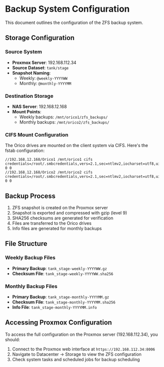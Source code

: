 # Backup System Configuration

This document outlines the configuration of the ZFS backup system.

## Storage Configuration

### Source System

- **Proxmox Server**: 192.168.112.34
- **Source Dataset**: `tank/stage`
- **Snapshot Naming**:
  - Weekly: `@weekly-YYYYWW`
  - Monthly: `@monthly-YYYYMM`

### Destination Storage

- **NAS Server**: 192.168.12.168
- **Mount Points**:
  - Weekly backups: `/mnt/orico1/zfs_backups/`
  - Monthly backups: `/mnt/orico2/zfs_backups/`

### CIFS Mount Configuration

The Orico drives are mounted on the client system via CIFS. Here's the fstab configuration:

```
//192.168.12.168/Orico1 /mnt/orico1 cifs credentials=/root/.smbcredentials,vers=2.1,sec=ntlmv2,iocharset=utf8,uid=1000,gid=1000 0 0
//192.168.12.168/Orico2 /mnt/orico2 cifs credentials=/root/.smbcredentials,vers=2.1,sec=ntlmv2,iocharset=utf8,uid=1000,gid=1000 0 0
```

## Backup Process

1. ZFS snapshot is created on the Proxmox server
2. Snapshot is exported and compressed with gzip (level 9)
3. SHA256 checksums are generated for verification
4. Files are transferred to the Orico drives
5. Info files are generated for monthly backups

## File Structure

### Weekly Backup Files

- **Primary Backup**: `tank_stage-weekly-YYYYWW.gz`
- **Checksum File**: `tank_stage-weekly-YYYYWW.sha256`

### Monthly Backup Files

- **Primary Backup**: `tank_stage-monthly-YYYYMM.gz`
- **Checksum File**: `tank_stage-monthly-YYYYMM.sha256`
- **Info File**: `tank_stage-monthly-YYYYMM.info`

## Accessing Proxmox Configuration

To access the full configuration on the Proxmox server (192.168.112.34), you should:

1. Connect to the Proxmox web interface at `https://192.168.112.34:8006`
2. Navigate to Datacenter → Storage to view the ZFS configuration
3. Check system tasks and scheduled jobs for backup scheduling

